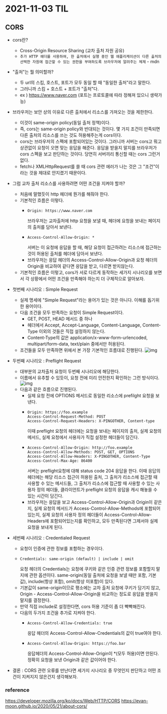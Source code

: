 # 2021-11-03 TIL

## CORS

- cors란?
  - Cross-Origin Resource Sharing (교차 출처 자원 공유)
  - `추가 HTTP 헤더를 사용하여, 한 출처에서 실행 중인 웹 애플리케이션이 다른 출처의 선택한 자원에 접근할 수 있는 권한을 부여하도록 브라우저에 알려주는 체제` - mdn
- "출처"는 뭘 의미할까?
  - 두 url의 스킴, 호스트, 포트가 모두 동일 할 때 "동일한 출처"라고 말한다.
  - 그러니까 스킴 + 호스트 + 포트가 "출처"다.
  - ex ) https://www.naver.com (포트는 프로토콜에 따라 정해져 있으니 생략가능)
- 브라우저는 보안 상의 이유로 다른 출처에서 리소스를 가져오는 것을 제한한다.
  - 이것이 same-origin policy(동일 출처 정책)이다.
  - 즉, cors는 same-origin policy와 반대되는 것이다. 몇 가지 조건이 만족되면 다른 출처의 리소스를 쓰는 것도 허용해주는게 cors이다.
  - cors는 브라우저의 스펙에 포함되어있는 것이다. 그러니까 서버는 cors고 뭐고 상관없이 요청이 오면 맞는 응답을 해준다. 응답을 받을지 말지를 브라우저가 cors 스펙을 보고 판단하는 것이다. 당연히 서버끼리 통신할 때는 cors 그런거 없다.
  - fetch나 XMLHttpRequest를 쓸 때 cors 관련 에러가 나는 것은 그 "조건"이라는 것을 제대로 안지켰기 때문이다.
- 그럼 교차 출처 리소스를 사용하려면 어떤 조건을 지켜야 할까?

  - 처음에 말했듯이 http 헤더에 뭔가를 해줘야 한다.
  - 기본적인 흐름은 이렇다.
    - ```
      Origin: https://www.naver.com
      ```
      브라우저는 교차출처에 http 요청을 보낼 때, 헤더에 요청을 보내는 페이지의 출처를 담아서 보낸다.
    - ```
      Access-Control-Allow-Origin: *
      ```
      서버는 이 요청에 응답을 할 때, 해당 요청이 접근하려는 리소스에 접근하는 것이 허용된 출처를 헤더에 담아서 보낸다.
    - 브라우저는 응답 헤더의 Access-Control-Allow-Origin과 요청 헤더의 Origin을 비교하여 같다면 응답을 받고, 다르면 받지않는다.
  - 기본적인 흐름은 이렇고, cors가 서로 다르게 동작하는 세가지 시나리오를 보면서 각 상황에서 어떤 조건을 만족해야 하는지 더 구체적으로 알아보자.

- 첫번째 시나리오 : Simple Request
  - 실제 명세에 "Simple Request"라는 용어가 있는 것은 아니다. 이해를 돕기위한 용어이다.
  - 다음 조건을 모두 만족하는 요청이 Simple Request이다.
    - GET, POST, HEAD 메서드 중 하나
    - 헤더에서 Accept, Accept-Language, Content-Language, Content-Type 이외의 것들은 직접 설정하지 않는다.
    - Content-Type의 값은 application/x-www-form-urlencoded, multipart/form-data, text/plain 중에서만 허용된다.
  - 조건들을 모두 만족하면 위에서 본 가장 기본적인 흐름대로 진행된다.
    ![img](https://developer.mozilla.org/en-US/docs/Web/HTTP/CORS/simple-req-updated.png)
- 두번째 시나리오 : Preflight Request
  - 대부분의 교차출처 요청이 두번째 시나리오에 해당한다.
  - 이름에서 유추할 수 있듯이, 요청 전에 미리 안전한지 확인하는 그런 방식이다.
    ![img](https://developer.mozilla.org/en-US/docs/Web/HTTP/CORS/preflight_correct.png)
  - 다음과 같은 흐름으로 진행된다.
    - 실제 요청 전에 OPTIONS 메서드로 동일한 리소스에 prefilght 요청을 보낸다.
    - ```
      Origin: https://foo.example
      Access-Control-Request-Method: POST
      Access-Control-Request-Headers: X-PINGOTHER, Content-type
      ```
      이때 preflight 요청의 헤더에는 요청을 보내는 페이지의 출처, 실제 요청의 메서드, 실제 요청에서 사용자가 직접 설정한 헤더들이 담긴다.
    - ```
      Access-Control-Allow-Origin: http://foo.example
      Access-Control-Allow-Methods: POST, GET, OPTIONS
      Access-Control-Allow-Headers: X-PINGOTHER, Content-Type
      Access-Control-Max-Age: 86400
      ```
      서버는 preflight요청에 대해 status code 204 응답을 한다. 이때 응답의 헤더에는 해당 리소스 접근이 허용된 출처, 그 출처가 리소스에 접근할 때 사용할 수 있는 메서드들, 그 출처가 리소스에 접근할 때 사용할 수 있는 사용자 정의 헤더들, 클라이언트가 preflight 요청의 응답을 캐시 해놓을 수 있는 시간이 담긴다.
    - 브라우저는 응답을 보고 Access-Control-Allow-Origin과 Origin이 같은지, 실제 요청의 메서드가 Access-Control-Allow-Methods에 포함되어있는지, 실제 요청의 사용자 정의 헤더들이 Access-Control-Allow-Headers에 포함되어있는지를 확인하고, 모두 만족된다면 그제서야 실제 요청을 보내게 된다.
- 세번째 시나리오 : Credentialed Request
  - 요청이 인증에 관한 정보를 포함하는 경우이다.
  - ```
    Credentials: same-origin (default) | include | omit
    ```
    요청 헤더의 Credentials는 요청에 쿠키와 같은 인증 관련 정보를 포함할지 말지에 관한 옵션이다. same-origin(동일 출처에 요청을 보낼 때만 포함, 기본값), include(항상 포함), omit(항상 미포함)이 있다.
  - 기본값이 same-origin이므로 평소에는 교차 출처 요청에 쿠키가 담기지 않고, Origin - Access-Control-Allow-Origin을 비교하는 정도로 응답을 받을지 말지를 결정한다.
  - 만약 직접 include로 설정한다면, cors 허용 기준이 좀 더 빡빡해진다.
  - 다음의 두가지 조건을 추가로 지켜야 한다.
    - ```
      Access-Control-Allow-Credentials: true
      ```
      응답 헤더의 Access-Control-Allow-Credentials의 값이 true여야 한다.
    - ```
      Access-Control-Allow-Origin: https://foo.bar
      ```
      응답헤더의 Access-Control-Allow-Origin이 \*(모두 허용)이면 안된다. 정확히 요청을 보낸 Origin과 같은 값이어야 한다.
- 결론 : CORS 관련 오류를 만난다면 세가지 시나리오 중 무엇인지 판단하고 어떤 조건이 지켜지지 않은건지 생각해보자.

### reference

https://developer.mozilla.org/ko/docs/Web/HTTP/CORS
https://evan-moon.github.io/2020/05/21/about-cors/
